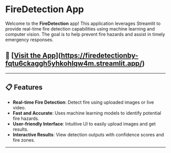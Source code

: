 # FireDetection App

Welcome to the **FireDetection** app! This application leverages Streamlit to provide real-time fire detection capabilities using machine learning and computer vision. The goal is to help prevent fire hazards and assist in timely emergency responses.

## 🚀 [[Visit the App](https://streamlit.io/images/brand/streamlit-logo-primary-colormark-lighttext.png)](https://firedetectionby-fqtu6ckaggh5yhkohlqw4m.streamlit.app/)

---

## 📋 Features

- **Real-time Fire Detection**: Detect fire using uploaded images or live video.
- **Fast and Accurate**: Uses machine learning models to identify potential fire hazards.
- **User-friendly Interface**: Intuitive UI to easily upload images and get results.
- **Interactive Results**: View detection outputs with confidence scores and fire zones.

---
